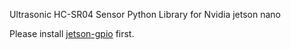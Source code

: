 Ultrasonic HC-SR04 Sensor Python Library for Nvidia jetson nano

Please install  [jetson-gpio](https://github.com/NVIDIA/jetson-gpio) first.

